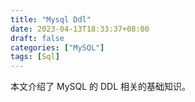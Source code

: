 ```yaml
---
title: "Mysql Ddl"
date: 2023-04-13T18:33:37+08:00
draft: false
categories: ["MySQL"]
tags: [Sql]
---
```

本文介绍了 MySQL 的 DDL 相关的基础知识。

<!--more-->

